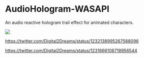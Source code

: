 # AudioHologram-WASAPI
An audio reactive hologram trail effect for animated characters. 

![](hologram_dancer.gif)

https://twitter.com/Digital2Dreams/status/1232138995267588096

https://twitter.com/Digital2Dreams/status/1231666108718956544
